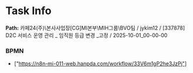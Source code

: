 # Task Info

**Path:** 카페24(주)\본사사업장\[CG]MI본부\MIH그룹\BVO팀 / jykim12 / [337878] D2C 서비스 운영 관리 _ 임직원 등급 변경 _고정 / 2025-10-01_00-00-00

### BPMN
- ["https://n8n-mi-011-web.hanpda.com/workflow/33V6m1gP2he3JzPj"]

